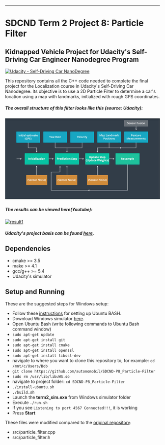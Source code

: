 [//]: # (Image References)

[img1]: ./images/particle_filter.png "finished.png"
[img2]: ./images/Meas_vs_Kalmanfilt.png "measvskalman.png"
[img3]: ./images/NIS_process_noise_bad.png "finished.png"
[img4]: ./images/NIS_process_noise_good.png "finished.png"

___
# SDCND Term 2 Project 8: Particle Filter
## Kidnapped Vehicle Project for Udacity's Self-Driving Car Engineer Nanodegree Program
[![Udacity - Self-Driving Car NanoDegree](https://s3.amazonaws.com/udacity-sdc/github/shield-carnd.svg)](http://www.udacity.com/drive)

This repository contains all the C++ code needed to complete the final project for the Localization course in Udacity's Self-Driving Car Nanodegree. Its objective is to use a 2D Particle Filter to determine a car's location using a map with landmarks, initialized with rough GPS coordinates.

##### The overall structure of this filter looks like this (source: Udacity):
![img1]


##### The results can be viewed here(Youtube):
[![result1](https://img.youtube.com/vi/y2gCHllvhw0/0.jpg)](https://www.youtube.com/watch?v=y2gCHllvhw0)

##### Udacity's project basis can be found [here](https://github.com/udacity/CarND-Kidnapped-Vehicle-Project).

## Dependencies

* cmake >= 3.5
* make >= 4.1
* gcc/g++ >= 5.4
* Udacity's simulator

## Setup and Running
These are the suggested steps for Windows setup:

* Follow these [instructions](https://www.howtogeek.com/249966/how-to-install-and-use-the-linux-bash-shell-on-windows-10/) for setting up Ubuntu BASH.
* Download Windows simulator [here](https://github.com/udacity/self-driving-car-sim/releases).
* Open Ubuntu Bash (write following commands to Ubuntu Bash command window)
* ``sudo apt-get update``
* ``sudo apt-get install git``
* ``sudo apt-get install cmake``
* ``sudo apt-get install openssl``
* ``sudo apt-get install libssl-dev``
* navigate to where you want to clone this repository to, for example:
 ``cd /mnt/c/Users/Bob``
* ``git clone https://github.com/autonomobil/SDCND-P8_Particle-Filter``
* ``sudo rm /usr/lib/libuWS.so``
* navigate to project folder: ``cd SDCND-P8_Particle-Filter``
* ``./install-ubuntu.sh``
* ``./build.sh``
* Launch the **term2_sim.exe** from Windows simulator folder
* Execute ``./run.sh``
* If you see ``Listening to port 4567 Connected!!!``, it is working
* Press **Start**


These files were modified compared to the [original repository](https://github.com/udacity/CarND-Kidnapped-Vehicle-Project):  
* src/particle_filter.cpp
* src/particle_filter.h
